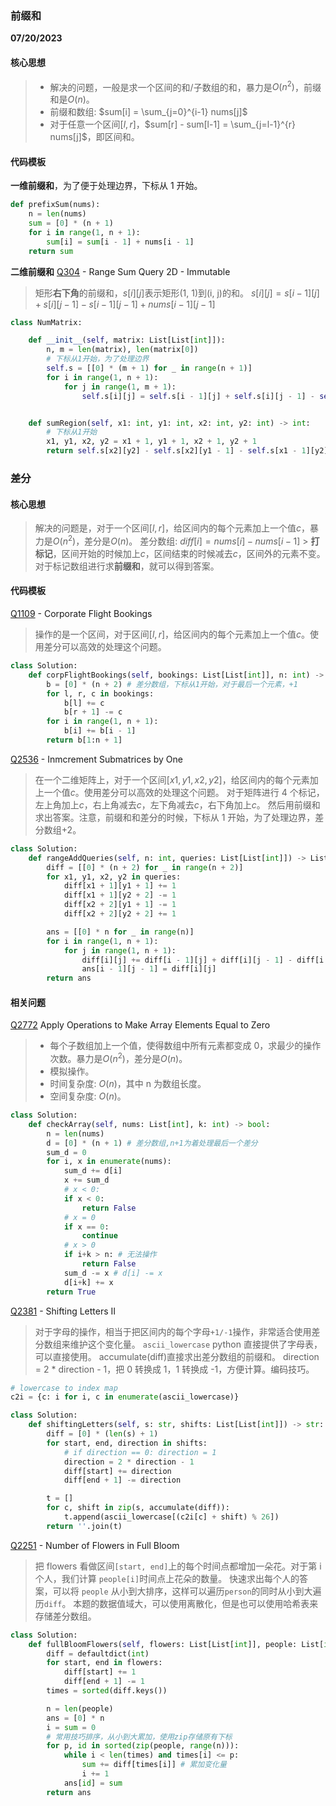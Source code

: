 ### 前缀和

**07/20/2023**

#### 核心思想

> -   解决的问题，一般是求一个区间的和/子数组的和，暴力是$`O(n^2)`$，前缀和是$`O(n)`$。
> -   前缀和数组: $`sum[i] = \sum_{j=0}^{i-1} nums[j]`$
> -   对于任意一个区间$`[l, r]`$，$`sum[r] - sum[l-1] = \sum_{j=l-1}^{r} nums[j]`$，即区间和。

#### 代码模板

**一维前缀和**，为了便于处理边界，下标从 1 开始。

```python
def prefixSum(nums):
    n = len(nums)
    sum = [0] * (n + 1)
    for i in range(1, n + 1):
        sum[i] = sum[i - 1] + nums[i - 1]
    return sum
```

**二维前缀和**
[Q304] - Range Sum Query 2D - Immutable

> 矩形**右下角**的前缀和，$`s[i][j]`$表示矩形(1, 1)到(i, j)的和。
> $`s[i][j] = s[i-1][j] + s[i][j-1] - s[i-1][j-1] + nums[i-1][j-1]`$

```python
class NumMatrix:

    def __init__(self, matrix: List[List[int]]):
        n, m = len(matrix), len(matrix[0])
        # 下标从1开始，为了处理边界
        self.s = [[0] * (m + 1) for _ in range(n + 1)]
        for i in range(1, n + 1):
            for j in range(1, m + 1):
                self.s[i][j] = self.s[i - 1][j] + self.s[i][j - 1] - self.s[i - 1][j - 1] + matrix[i - 1][j - 1]


    def sumRegion(self, x1: int, y1: int, x2: int, y2: int) -> int:
        # 下标从1开始
        x1, y1, x2, y2 = x1 + 1, y1 + 1, x2 + 1, y2 + 1
        return self.s[x2][y2] - self.s[x2][y1 - 1] - self.s[x1 - 1][y2] + self.s[x1 - 1][y1 - 1]
```

### 差分

#### 核心思想

> 解决的问题是，对于一个区间$`[l, r]`$，给区间内的每个元素加上一个值$`c`$，暴力是$`O(n^2)`$，差分是$`O(n)`$。
> 差分数组: $`diff[i] = nums[i] - nums[i-1]`$ > **打标记**，区间开始的时候加上$`c`$，区间结束的时候减去$`c`$，区间外的元素不变。
> 对于标记数组进行求**前缀和**，就可以得到答案。

#### 代码模板

[Q1109] - Corporate Flight Bookings

> 操作的是一个区间，对于区间$`[l, r]`$，给区间内的每个元素加上一个值$`c`$。使用差分可以高效的处理这个问题。

```python
class Solution:
    def corpFlightBookings(self, bookings: List[List[int]], n: int) -> List[int]:
        b = [0] * (n + 2) # 差分数组，下标从1开始，对于最后一个元素，+1
        for l, r, c in bookings:
            b[l] += c
            b[r + 1] -= c
        for i in range(1, n + 1):
            b[i] += b[i - 1]
        return b[1:n + 1]
```

[Q2536] - Inmcrement Submatrices by One

> 在一个二维矩阵上，对于一个区间$`[x1, y1, x2, y2]`$，给区间内的每个元素加上一个值$`c`$。使用差分可以高效的处理这个问题。
> 对于矩阵进行 4 个标记，左上角加上$`c`$，右上角减去$`c`$，左下角减去$`c`$，右下角加上$`c`$。
> 然后用前缀和求出答案。注意，前缀和和差分的时候，下标从 1 开始，为了处理边界，差分数组+2。

```python
class Solution:
    def rangeAddQueries(self, n: int, queries: List[List[int]]) -> List[List[int]]:
        diff = [[0] * (n + 2) for _ in range(n + 2)]
        for x1, y1, x2, y2 in queries:
            diff[x1 + 1][y1 + 1] += 1
            diff[x1 + 1][y2 + 2] -= 1
            diff[x2 + 2][y1 + 1] -= 1
            diff[x2 + 2][y2 + 2] += 1

        ans = [[0] * n for _ in range(n)]
        for i in range(1, n + 1):
            for j in range(1, n + 1):
                diff[i][j] += diff[i - 1][j] + diff[i][j - 1] - diff[i - 1][j - 1]
                ans[i - 1][j - 1] = diff[i][j]
        return ans
```

#### 相关问题

[Q2772] Apply Operations to Make Array Elements Equal to Zero

> -   每个子数组加上一个值，使得数组中所有元素都变成 0，求最少的操作次数。暴力是$`O(n^2)`$，差分是$`O(n)`$。
> -   模拟操作。
> -   时间复杂度: $`O(n)`$，其中 n 为数组长度。
> -   空间复杂度: $`O(n)`$。

```python
class Solution:
    def checkArray(self, nums: List[int], k: int) -> bool:
        n = len(nums)
        d = [0] * (n + 1) # 差分数组,n+1为着处理最后一个差分
        sum_d = 0
        for i, x in enumerate(nums):
            sum_d += d[i]
            x += sum_d
            # x < 0:
            if x < 0:
                return False
            # x = 0
            if x == 0:
                continue
            # x > 0
            if i+k > n: # 无法操作
                return False
            sum_d -= x # d[i] -= x
            d[i+k] += x
        return True
```

[Q2381] - Shifting Letters II

> 对于字母的操作，相当于把区间内的每个字母`+1/-1`操作，非常适合使用差分数组来维护这个变化量。
> `ascii_lowercase` python 直接提供了字母表，可以直接使用。
> accumulate(diff)直接求出差分数组的前缀和。
> direction = 2 \* direction - 1，把 0 转换成 1，1 转换成 -1，方便计算。编码技巧。

```python
# lowercase to index map
c2i = {c: i for i, c in enumerate(ascii_lowercase)}

class Solution:
    def shiftingLetters(self, s: str, shifts: List[List[int]]) -> str:
        diff = [0] * (len(s) + 1)
        for start, end, direction in shifts:
            # if direction == 0: direction = 1
            direction = 2 * direction - 1
            diff[start] += direction
            diff[end + 1] -= direction

        t = []
        for c, shift in zip(s, accumulate(diff)):
            t.append(ascii_lowercase[(c2i[c] + shift) % 26])
        return ''.join(t)
```

[Q2251] - Number of Flowers in Full Bloom

> 把 flowers 看做区间`[start, end]`上的每个时间点都增加一朵花。对于第 i 个人，我们计算 `people[i]`时间点上花朵的数量。
> 快速求出每个人的答案，可以将 `people` 从小到大排序，这样可以遍历`person`的同时从小到大遍历`diff`。
> 本题的数据值域大，可以使用离散化，但是也可以使用哈希表来存储差分数组。

```python
class Solution:
    def fullBloomFlowers(self, flowers: List[List[int]], people: List[int]) -> List[int]:
        diff = defaultdict(int)
        for start, end in flowers:
            diff[start] += 1
            diff[end + 1] -= 1
        times = sorted(diff.keys())

        n = len(people)
        ans = [0] * n
        i = sum = 0
        # 常用技巧排序，从小到大累加，使用zip存储原有下标
        for p, id in sorted(zip(people, range(n))):
            while i < len(times) and times[i] <= p:
                sum += diff[times[i]] # 累加变化量
                i += 1
            ans[id] = sum
        return ans
```

[//]: #
[Q304]: https://leetcode.com/problems/range-sum-query-2d-immutable/
[Q1109]: https://leetcode.com/problems/corporate-flight-bookings/
[Q2536]: https://leetcode.com/problems/increment-submatrices-by-one/
[Q792]: https://leetcode.com/problems/number-of-matching-subsequences/
[Q2772]: https://leetcode.com/problems/apply-operations-to-make-all-array-elements-equal-to-zero/
[Q2381]: https://leetcode.com/problems/shifting-letters-ii/
[Q2251]: https://leetcode.com/problems/number-of-flowers-in-full-bloom/
